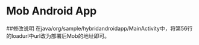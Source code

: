 # Mob Android App

##修改说明
在java/org/sample/hybridandroidapp/MainActivity中，将第56行的loadurl中url改为部署后Mob的地址即可。
